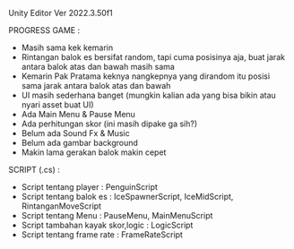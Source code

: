 Unity Editor Ver 2022.3.50f1

PROGRESS GAME : 
- Masih sama kek kemarin
- Rintangan balok es bersifat random, tapi cuma posisinya aja, buat jarak antara balok atas dan bawah masih sama
- Kemarin Pak Pratama keknya nangkepnya yang dirandom itu posisi sama jarak antara balok atas dan bawah
- UI masih sederhana banget (mungkin kalian ada yang bisa bikin atau nyari asset buat UI)
- Ada Main Menu & Pause Menu
- Ada perhitungan skor (ini masih dipake ga sih?)
- Belum ada Sound Fx & Music
- Belum ada gambar background
- Makin lama gerakan balok makin cepet

SCRIPT (.cs) :
- Script tentang player : PenguinScript
- Script tentang balok es : IceSpawnerScript, IceMidScript, RintanganMoveScript
- Script tentang Menu : PauseMenu, MainMenuScript
- Script tambahan kayak skor,logic : LogicScript
- Script tentang frame rate : FrameRateScript
